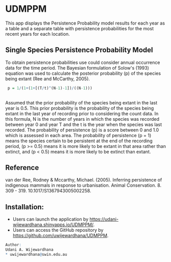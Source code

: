# UDMPPM

This app displays the Persistence Probability model results for each year as a table and a separate table with persistence probabilities for the most recent years for each location.

## Single Species Persistence Probability Model

To obtain persistence probabilities use could consider annual occurrence data for the time period. The Bayesian formulation of Solow's (1993) equation was used to calculate the posterior probability (p) of the species being extant (Ree and McCarthy, 2005).

```r
 p = 1/(1+(1+[(T/t)^(N-1)-1])/((N-1)))
 
```

Assumed that the prior probability of the species being extant in the last year is 0.5. This prior probability is the probability of the species being extant in the last year of recording prior to considering the count data. In this formula, N is the number of years in which the species was recorded between year 0 and year T and the t is the year when the species was last recorded. The probability of persistence (p) is a score between 0 and 1.0 which is assessed in each area. The probability of persistence (p = 1) means the species  certain to be persistent at the end of the recording period, (p >= 0.5) means it is more likely to be extant in that area rather than extinct, and (p < 0.5) means it is more likely to be extinct than extant.

## Reference

van der Ree, Rodney & Mccarthy, Michael. (2005). Inferring persistence of indigenous mammals in response to urbanisation. Animal Conservation. 8. 309 - 319. 10.1017/S1367943005002258. 

## Installation:

- Users can launch the application by https://udani-wijewardhana.shinyapps.io/UDMPPM/.
- Users can access the GitHub repository by https://github.com/uwijewardhana/UDMPPM.

```r
Author:
Udani A. Wijewardhana
* uwijewardhana@swin.edu.au
```

